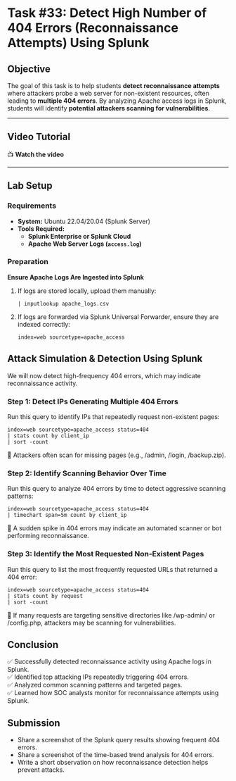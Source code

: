 # **Task #33: Detect High Number of 404 Errors (Reconnaissance Attempts) Using Splunk**  

## **Objective**  
The goal of this task is to help students **detect reconnaissance attempts** where attackers probe a web server for non-existent resources, often leading to **multiple 404 errors**. By analyzing Apache access logs in Splunk, students will identify **potential attackers scanning for vulnerabilities**.

---

## **Video Tutorial**  
📺 **Watch the video**  

---

## **Lab Setup**  

### **Requirements**  
- **System:** Ubuntu 22.04/20.04 (Splunk Server)  
- **Tools Required:**  
  - **Splunk Enterprise or Splunk Cloud**  
  - **Apache Web Server Logs (`access.log`)**  

### **Preparation**  

**Ensure Apache Logs Are Ingested into Splunk**  
1. If logs are stored locally, upload them manually:  
   ```splunk
   | inputlookup apache_logs.csv
   ```
2. If logs are forwarded via Splunk Universal Forwarder, ensure they are indexed correctly:
   ```splunk
   index=web sourcetype=apache_access
   ```

## Attack Simulation & Detection Using Splunk
We will now detect high-frequency 404 errors, which may indicate reconnaissance activity.

### Step 1: Detect IPs Generating Multiple 404 Errors
Run this query to identify IPs that repeatedly request non-existent pages:
```
index=web sourcetype=apache_access status=404
| stats count by client_ip
| sort -count
```
🚨 Attackers often scan for missing pages (e.g., /admin, /login, /backup.zip).

### Step 2: Identify Scanning Behavior Over Time
Run this query to analyze 404 errors by time to detect aggressive scanning patterns:
```
index=web sourcetype=apache_access status=404
| timechart span=5m count by client_ip
```
🚨 A sudden spike in 404 errors may indicate an automated scanner or bot performing reconnaissance.

### Step 3: Identify the Most Requested Non-Existent Pages
Run this query to list the most frequently requested URLs that returned a 404 error:

```
index=web sourcetype=apache_access status=404
| stats count by request
| sort -count
```
🚨 If many requests are targeting sensitive directories like /wp-admin/ or /config.php, attackers may be scanning for vulnerabilities.

## Conclusion
✅ Successfully detected reconnaissance activity using Apache logs in Splunk.    
✅ Identified top attacking IPs repeatedly triggering 404 errors.    
✅ Analyzed common scanning patterns and targeted pages.    
✅ Learned how SOC analysts monitor for reconnaissance attempts using Splunk.    

## Submission
- Share a screenshot of the Splunk query results showing frequent 404 errors.   
- Share a screenshot of the time-based trend analysis for 404 errors.   
- Write a short observation on how reconnaissance detection helps prevent attacks.   






